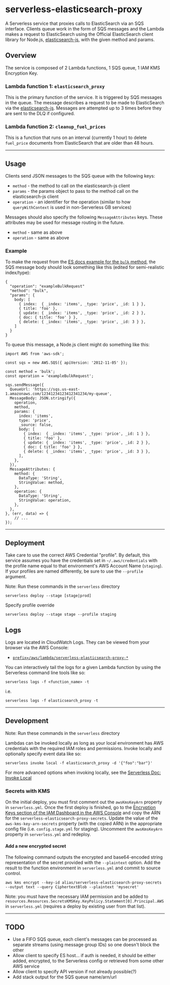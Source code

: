 # serverless-elasticsearch-proxy

A Serverless service that proxies calls to ElasticSearch via an SQS interface. Clients queue work in the form of SQS messages and the Lambda makes a request to ElasticSearch using the Official ElasticSearch client library for Node.js, [elasticsearch-js](https://github.com/elastic/elasticsearch-js), with the given method and params.

## Overview

The service is composed of 2 Lambda functions, 1 SQS queue, 1 IAM KMS Encryption Key.

### Lambda function 1: `elasticsearch_proxy`

This is the primary function of the service. It is triggered by SQS messages in the queue. The message describes a request to be made to ElasticSearch via the [elasticsearch-js](https://github.com/elastic/elasticsearch-js). Messages are attempted up to 3 times before they are sent to the DLQ if configured.

### Lambda function 2: `cleanup_fuel_prices`

This is a function that runs on an interval (currently 1 hour) to delete `fuel_price` documents from ElasticSearch that are older than 48 hours.

---

## Usage

Clients send JSON messages to the SQS queue with the following keys:

* `method` - the method to call on the elasticsearch-js client
* `params` - the params object to pass to the method call on the elasticsearch-js client
* `operation` - an identifier for the operation (similar to how `queryWithContext` is used in non-Serverless GB services)

Messages should also specify the following `MessageAttributes` keys. These attributes may be used for message routing in the future.

* `method` - same as above
* `operation` - same as above

### Example

To make the request from the [ES docs example for the `bulk` method](https://www.elastic.co/guide/en/elasticsearch/client/javascript-api/current/api-reference.html#api-bulk), the SQS message body should look something like this (edited for semi-realistic index/type):

```
{
  "operation": "exampleBulkRequest"
  "method": "bulk",
  "params": {
    body: [
      { index:  { _index: 'items', _type: 'price', _id: 1 } },
      { title: 'foo' },
      { update: { _index: 'items', _type: 'price', _id: 2 } },
      { doc: { title: 'foo' } },
      { delete: { _index: 'items', _type: 'price', _id: 3 } },
    ]
  }
}
```

To queue this message, a Node.js client might do something like this:

```
import AWS from 'aws-sdk';

const sqs = new AWS.SQS({ apiVersion: '2012-11-05' });

const method = 'bulk';
const operation = 'exampleBulkRequest';

sqs.sendMessage({
  QueueUrl: 'https://sqs.us-east-1.amazonaws.com/12341234123412341234/my-queue',
  MessageBody: JSON.stringify({
    operation,
    method,
    params: {
      index: 'items',
      type: 'price',
      _source: false,
      body: [
        { index:  { _index: 'items', _type: 'price', _id: 1 } },
        { title: 'foo' },
        { update: { _index: 'items', _type: 'price', _id: 2 } },
        { doc: { title: 'foo' } },
        { delete: { _index: 'items', _type: 'price', _id: 3 } },
      ],
    },
  }),
  MessageAttributes: {
    method: {
      DataType: 'String',
      StringValue: method,
    },
    operation: {
      DataType: 'String',
      StringValue: operation,
    },
  },
}, (err, data) => {
    // ...
});
```

---

## Deployment

Take care to use the correct AWS Credential "profile". By default, this service assumes you have the credentials set in `~/.aws/credentials` with the profile name equal to that environment's AWS Account Name (`staging`). If your profiles are named differently, be sure to use the `--profile` argument.

Note: Run these commands in the `serverless` directory

    serverless deploy --stage [stage|prod]

Specify profile override

    serverless deploy --stage stage --profile staging

## Logs

Logs are located in CloudWatch Logs. They can be viewed from your browser via the AWS Console:

* [`prefix=/aws/lambda/serverless-elasticsearch-proxy-*`](https://console.aws.amazon.com/cloudwatch/home?region=us-east-1#logs:prefix=/aws/lambda/serverless-elasticsearch-proxy-)

You can interactively tail the logs for a given Lambda function by using the Serverless command line tools like so:

    serverless logs -f <function_name> -t

i.e.

    serverless logs -f elasticsearch_proxy -t

---

## Development

Note: Run these commands in the `serverless` directory

Lambdas can be invoked locally as long as your local environment has AWS credentials with the required IAM roles and permissions. Invoke locally and optionally specify event data like so:

    serverless invoke local -f elasticsearch_proxy -d '{"foo":"bar"}'

For more advanced options when invoking locally, see the [Serverless Doc: Invoke Local](https://serverless.com/framework/docs/providers/aws/cli-reference/invoke-local/)

### Secrets with KMS

On the initial deploy, you must first comment out the `awsKmsKeyArn` property in `serverless.yml`. Once the first deploy is finished, go to the [Encryption Keys section of the IAM Dashboard in the AWS Console](https://console.aws.amazon.com/iam/home?region=us-east-1#/encryptionKeys/us-east-1) and copy the ARN for the `serverless-elasticsearch-proxy-secrets`. Update the value of the `aws-kms-key-arn-secrets` property (with the copied ARN) in the appropriate config file (i.e. `config.stage.yml` for staging). Uncomment the `awsKmsKeyArn` property in `serverless.yml` and redeploy.

#### Add a new encrypted secret

The following command outputs the encrypted and base64-encoded string representation of the secret provided with the `--plaintext` option. Add the result to the function environment in `serverless.yml` and commit to source control.

    aws kms encrypt --key-id alias/serverless-elasticsearch-proxy-secrets --output text --query CiphertextBlob --plaintext 'mysecret'

Note: you must have the necessary IAM permission and be added to `resources.Resources.SecretsKMSKey.KeyPolicy.Statement[0].Principal.AWS` in `serverless.yml` (requires a deploy by existing user from that list).

---

## TODO

* Use a FIFO SQS queue, each client's messages can be processed as separate streams (using message group IDs) so one doesn't block the other
* Allow client to specify ES host... if auth is needed, it should be either added, encrypted, to the Serverless config or retrieved from some other AWS service
* Allow client to specify API version if not already possible(?)
* Add stack output for the SQS queue name/arn/url
